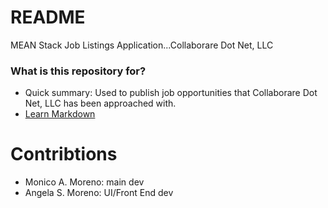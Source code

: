 # README #

MEAN Stack Job Listings Application...Collaborare Dot Net, LLC

### What is this repository for? ###

* Quick summary: Used to publish job opportunities that Collaborare Dot Net, LLC has been approached with.
* [Learn Markdown](https://bitbucket.org/tutorials/markdowndemo)

# Contribtions # 
* Monico A. Moreno: main dev
* Angela S. Moreno: UI/Front End dev